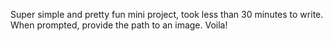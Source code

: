 Super simple and pretty fun mini project, took less than 30 minutes to write.
When prompted, provide the path to an image. Voila!
